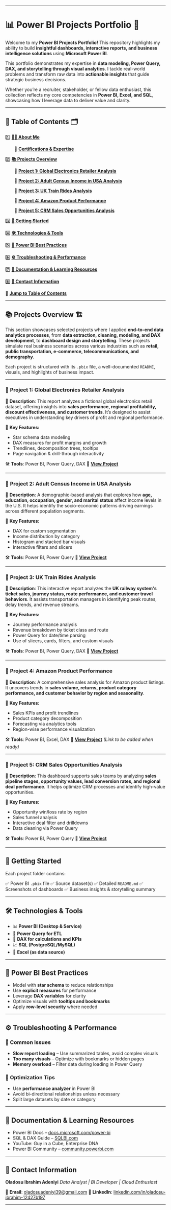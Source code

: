 
---

# 📊 **Power BI Projects Portfolio** 🚀

Welcome to my **Power BI Projects Portfolio!** This repository highlights my ability to build **insightful dashboards, interactive reports, and business intelligence solutions** using **Microsoft Power BI**.

This portfolio demonstrates my expertise in **data modeling, Power Query, DAX, and storytelling through visual analytics**. I tackle real-world problems and transform raw data into **actionable insights** that guide strategic business decisions.

Whether you’re a recruiter, stakeholder, or fellow data enthusiast, this collection reflects my core competencies in **Power BI, Excel, and SQL**, showcasing how I leverage data to deliver value and clarity.

---

## 📌 **Table of Contents** 🗂️

1️⃣ **[👨‍💻 About Me](#-about-me-🌍)**

  🔹 [**Certifications & Expertise**](#-certifications--expertise)

2️⃣ **[📚 Projects Overview](#-projects-overview-🏗️)**

  🔹 [**Project 1: Global Electronics Retailer Analysis**](#-project-1-global-electronics-retailer-analysis)
  
  🔹 [**Project 2: Adult Census Income in USA Analysis**](#-project-2-adult-census-income-in-usa-analysis)
  
  🔹 [**Project 3: UK Train Rides Analysis**](#-project-3-uk-train-rides-analysis)
  
  🔹 [**Project 4: Amazon Product Performance**](#-project-4-amazon-product-performance)
  
  🔹 [**Project 5: CRM Sales Opportunities Analysis**](#-project-5-crm-sales-opportunities-analysis)

3️⃣ **[📂 Getting Started](#-getting-started)**

4️⃣ **[🛠 Technologies & Tools](#-technologies--tools)**

5️⃣ **[🧠 Power BI Best Practices](#-power-bi-best-practices)**

6️⃣ **[⚙️ Troubleshooting & Performance](#-troubleshooting--performance)**

7️⃣ **[📜 Documentation & Learning Resources](#-documentation--learning-resources)**

8️⃣ **[📩 Contact Information](#-contact-information)**

📖 [**Jump to Table of Contents**](#-table-of-contents-🗂️)

---

## 📚 **Projects Overview** 🏗️

This section showcases selected projects where I applied **end-to-end data analytics processes**, from **data extraction, cleaning, modeling, and DAX development**, to **dashboard design and storytelling**. These projects simulate real business scenarios across various industries such as **retail, public transportation, e-commerce, telecommunications, and demography**.

Each project is structured with its `.pbix` file, a well-documented `README`, visuals, and highlights of business impact.

---

### 🔹 **Project 1: Global Electronics Retailer Analysis**

📌 **Description**: This report analyzes a fictional global electronics retail dataset, offering insights into **sales performance, regional profitability, discount effectiveness, and customer trends**. It’s designed to assist executives in understanding key drivers of profit and regional performance.

🔹 **Key Features:**

* Star schema data modeling
* DAX measures for profit margins and growth
* Trendlines, decomposition trees, tooltips
* Page navigation & drill-through interactivity

🛠 **Tools**: Power BI, Power Query, DAX
📖 **[View Project](https://github.com/Sudaisib/PowerBI-Portfolio-Projects/tree/main/Global%20Electronics%20Retailer%20Analysis)**

---

### 🔹 **Project 2: Adult Census Income in USA Analysis**

📌 **Description**: A demographic-based analysis that explores how **age, education, occupation, gender, and marital status** affect income levels in the U.S. It helps identify the socio-economic patterns driving earnings across different population segments.

🔹 **Key Features:**

* DAX for custom segmentation
* Income distribution by category
* Histogram and stacked bar visuals
* Interactive filters and slicers

🛠 **Tools**: Power BI, Power Query
📖 **[View Project](https://github.com/Sudaisib/PowerBI-Portfolio-Projects/tree/main/Adult%20Census%20Income%20in%20USA)**

---

### 🔹 **Project 3: UK Train Rides Analysis**

📌 **Description**: This interactive report analyzes the **UK railway system's ticket sales, journey status, route performance, and customer travel behaviors**. It assists transportation managers in identifying peak routes, delay trends, and revenue streams.

🔹 **Key Features:**

* Journey performance analysis
* Revenue breakdown by ticket class and route
* Power Query for date/time parsing
* Use of slicers, cards, filters, and custom visuals

🛠 **Tools**: Power BI, Power Query, DAX
📖 **[View Project](https://github.com/Sudaisib/PowerBI-Portfolio-Projects/tree/main/UK%20Train%20Rides%20Analysis)**

---

### 🔹 **Project 4: Amazon Product Performance**

📌 **Description**: A comprehensive sales analysis for Amazon product listings. It uncovers trends in **sales volume, returns, product category performance, and customer behavior by region and seasonality**.

🔹 **Key Features:**

* Sales KPIs and profit trendlines
* Product category decomposition
* Forecasting via analytics tools
* Region-wise performance visualization

🛠 **Tools**: Power BI, Excel, DAX
📖 **[View Project](#)** *(Link to be added when ready)*

---

### 🔹 **Project 5: CRM Sales Opportunities Analysis**

📌 **Description**: This dashboard supports sales teams by analyzing **sales pipeline stages, opportunity values, lead conversion rates, and regional deal performance**. It helps optimize CRM processes and identify high-value opportunities.

🔹 **Key Features:**

* Opportunity win/loss rate by region
* Sales funnel analysis
* Interactive deal filter and drilldowns
* Data cleaning via Power Query

🛠 **Tools**: Power BI, Power Query
📖 **[View Project](https://github.com/Sudaisib/PowerBI-Portfolio-Projects/blob/main/CRM%20Sales%20Opportunities%20Analysis%20/README.md#-interact-with-the-dashboard)**

---

## 📂 **Getting Started**

Each project folder contains:

✅ Power BI `.pbix` file
✅ Source dataset(s)
✅ Detailed `README.md`
✅ Screenshots of dashboards
✅ Business insights & storytelling summary

---

## 🛠 **Technologies & Tools**

* 📊 **Power BI (Desktop & Service)**
* 📂 **Power Query for ETL**
* 🔎 **DAX for calculations and KPIs**
* 📈 **SQL (PostgreSQL/MySQL)**
* 💼 **Excel (as data source)**

---

## 🧠 **Power BI Best Practices**

* Model with **star schema** to reduce relationships
* Use **explicit measures** for performance
* Leverage **DAX variables** for clarity
* Optimize visuals with **tooltips and bookmarks**
* Apply **row-level security** where needed

---

## ⚙️ **Troubleshooting & Performance**

### 🔹 Common Issues

* **Slow report loading** – Use summarized tables, avoid complex visuals
* **Too many visuals** – Optimize with bookmarks or hidden pages
* **Memory overload** – Filter data during loading in Power Query

### 🔹 Optimization Tips

* Use **performance analyzer** in Power BI
* Avoid bi-directional relationships unless necessary
* Split large datasets by date or category

---

## 📜 **Documentation & Learning Resources**

* Power BI Docs – [docs.microsoft.com/power-bi](https://docs.microsoft.com/power-bi)
* SQL & DAX Guide – [SQLBI.com](https://sqlbi.com)
* YouTube: Guy in a Cube, Enterprise DNA
* Power BI Community – [community.powerbi.com](https://community.powerbi.com)

---

## 📩 **Contact Information**

**Oladosu Ibrahim Adeniyi**
*Data Analyst | BI Developer | Cloud Enthusiast*

📧 **Email**: [oladosuadeniyi39@gmail.com](mailto:oladosuadeniyi39@gmail.com)
🔗 **LinkedIn**: [linkedin.com/in/oladosu-ibrahim-12427b197](https://www.linkedin.com/in/oladosu-ibrahim-12427b197)

---

